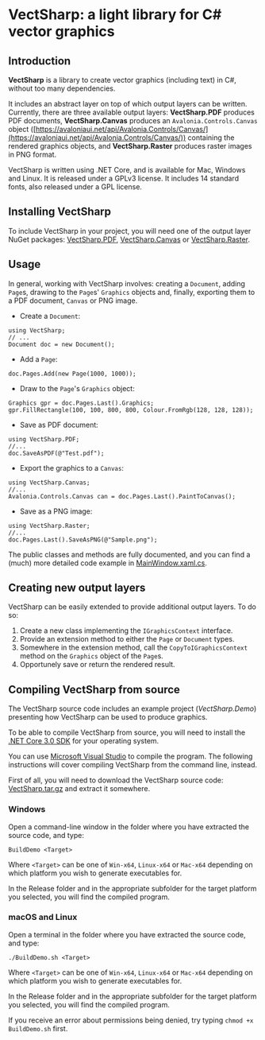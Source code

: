 

# VectSharp: a light library for C# vector graphics
## Introduction
**VectSharp** is a library to create vector graphics (including text) in C#, without too many dependencies.

It includes an abstract layer on top of which output layers can be written. Currently, there are three available output layers: **VectSharp.PDF** produces PDF documents, **VectSharp.Canvas** produces an `Avalonia.Controls.Canvas` object ([https://avaloniaui.net/api/Avalonia.Controls/Canvas/](https://avaloniaui.net/api/Avalonia.Controls/Canvas/)) containing the rendered graphics objects, and **VectSharp.Raster** produces raster images in PNG format.

VectSharp is written using .NET Core, and is available for Mac, Windows and Linux. It is released under a GPLv3 license. It includes 14 standard fonts, also released under a GPL license.

## Installing VectSharp
To include VectSharp in your project, you will need one of the output layer NuGet packages: [VectSharp.PDF](https://www.nuget.org/packages/VectSharp.PDF/), [VectSharp.Canvas](https://www.nuget.org/packages/VectSharp.Canvas/) or [VectSharp.Raster](https://www.nuget.org/packages/VectSharp.Raster/).

## Usage
In general, working with VectSharp involves: creating a `Document`, adding `Page`s, drawing to the `Page`s' `Graphics` objects and, finally, exporting them to a PDF document, `Canvas` or PNG image.

* Create a `Document`:
```Csharp
using VectSharp;
// ...
Document doc = new Document();
```
* Add a `Page`:
```Csharp
doc.Pages.Add(new Page(1000, 1000));
``` 
* Draw to the `Page`'s `Graphics` object:
```Csharp
Graphics gpr = doc.Pages.Last().Graphics;
gpr.FillRectangle(100, 100, 800, 800, Colour.FromRgb(128, 128, 128));
``` 
* Save as PDF document:
```Csharp
using VectSharp.PDF;
//...
doc.SaveAsPDF(@"Test.pdf");
``` 
* Export the graphics to a `Canvas`:
```Csharp
using VectSharp.Canvas;
//...
Avalonia.Controls.Canvas can = doc.Pages.Last().PaintToCanvas();
``` 
* Save as a PNG image:
```Csharp
using VectSharp.Raster;
//...
doc.Pages.Last().SaveAsPNG(@"Sample.png");
``` 
The public classes and methods are fully documented, and you can find a (much) more detailed code example in [MainWindow.xaml.cs](https://github.com/arklumpus/VectSharp/blob/master/VectSharp.Demo/MainWindow.xaml.cs).

## Creating new output layers

VectSharp can be easily extended to provide additional output layers. To do so:
1. Create a new class implementing the `IGraphicsContext` interface.
2. Provide an extension method to either the `Page` or `Document` types.
3. Somewhere in the extension method, call the `CopyToIGraphicsContext` method on the `Graphics` object of the `Page`s.
4. Opportunely save or return the rendered result.

## Compiling VectSharp from source

The VectSharp source code includes an example project (*VectSharp.Demo*) presenting how VectSharp can be used to produce graphics.

To be able to compile VectSharp from source, you will need to install the [.NET Core 3.0 SDK](https://dotnet.microsoft.com/download/dotnet-core/3.0) for your operating system.

You can use [Microsoft Visual Studio](https://visualstudio.microsoft.com/it/vs/) to compile the program. The following instructions will cover compiling VectSharp from the command line, instead.

First of all, you will need to download the VectSharp source code: [VectSharp.tar.gz](https://github.com/arklumpus/VectSharp/archive/v1.1.1.tar.gz) and extract it somewhere.

### Windows
Open a command-line window in the folder where you have extracted the source code, and type:

	BuildDemo <Target>

Where `<Target>` can be one of `Win-x64`, `Linux-x64` or `Mac-x64` depending on which platform you wish to generate executables for.

In the Release folder and in the appropriate subfolder for the target platform you selected, you will find the compiled program.

### macOS and Linux
Open a terminal in the folder where you have extracted the source code, and type:

	./BuildDemo.sh <Target>

Where `<Target>` can be one of `Win-x64`, `Linux-x64` or `Mac-x64` depending on which platform you wish to generate executables for.

In the Release folder and in the appropriate subfolder for the target platform you selected, you will find the compiled program.

If you receive an error about permissions being denied, try typing `chmod +x BuildDemo.sh` first.
